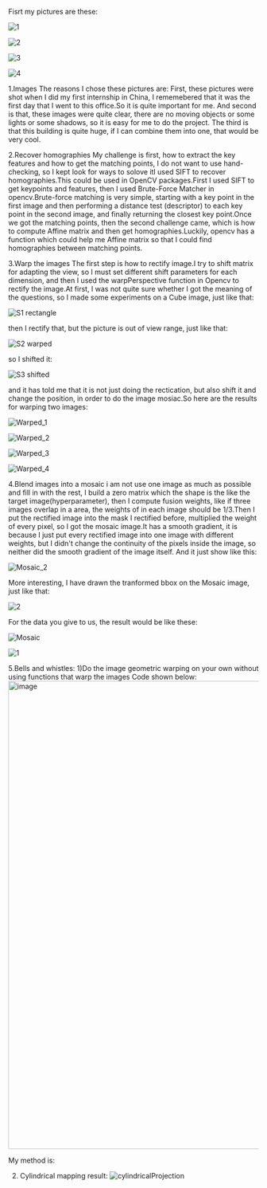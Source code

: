 Fisrt my pictures are these:

![1](https://user-images.githubusercontent.com/34802668/161455932-55e18235-eb71-40c6-a86a-a9f1e0b09f57.jpg)

![2](https://user-images.githubusercontent.com/34802668/161455935-48fbadcf-4459-4097-a71c-e781a7bf1aa7.jpg)

![3](https://user-images.githubusercontent.com/34802668/161455943-d81cf962-66d9-4179-b4d0-4f322bc7790d.jpg)

![4](https://user-images.githubusercontent.com/34802668/161455947-e4d0dee7-36af-4fec-a9e2-9a3edd26bde6.jpg)

1.Images
  The reasons I chose these pictures are:
  First, these pictures were shot when I did my first internship in China, I rememebered that it was the first day that I went to this office.So it is quite important for me. And second is that, these images were quite clear, there are no moving objects or some lights or some shadows, so it is easy for me to do the project. The third is that this building is quite huge, if I can combine them into one, that would be very cool.
  
2.Recover homographies
My challenge is first, how to extract the key features and how to get the matching points, I do not want to use hand-checking, so I kept look for ways to solove itI used SIFT to recover homographies.This could be used in OpenCV packages.First I used SIFT to get keypoints and features, then I used Brute-Force Matcher in opencv.Brute-force matching is very simple, starting with a key point in the first image and then performing a distance test (descriptor) to each key point in the second image, and finally returning the closest key point.Once we got the matching points, then the second challenge came, which is how to compute Affine matrix and then get homographies.Luckily, opencv has a function which could help me Affine matrix so that I could find homographies between matching points.

3.Warp the images
The first step is how to rectify image.I try to shift matrix for adapting the view, so I must set different shift parameters for each dimension, and then I used the warpPerspective function in Opencv to rectify the image.At first, I was not quite sure whether I got the meaning of the questions, so I made some experiments on a Cube image, just like that:

![S1 rectangle](https://user-images.githubusercontent.com/34802668/161470678-8749799b-70bf-44d3-83a5-5943bd600e56.png)

then I rectify that, but the picture is out of view range, just like that:

![S2 warped](https://user-images.githubusercontent.com/34802668/161470846-b0d5d76c-16b1-4094-8ec5-1b42df867139.png)

so I shifted it:

![S3 shifted](https://user-images.githubusercontent.com/34802668/161470862-3fb95f2b-d654-4e5d-a8ff-798d7f528bd9.png)


and it has told me that it is not just doing the rectication, but also shift it and change the position, in order to do the image mosiac.So here are the results for warping two images:

![Warped_1](https://user-images.githubusercontent.com/34802668/161471044-5127cb61-6aa6-4a12-8694-938f82fa4acc.png)

![Warped_2](https://user-images.githubusercontent.com/34802668/161471054-5e091446-b4e9-4cc5-85f6-28eacd93b411.png)

![Warped_3](https://user-images.githubusercontent.com/34802668/161471061-0d0afe9a-862a-4b1c-84d0-6e958c1ca205.png)

![Warped_4](https://user-images.githubusercontent.com/34802668/161471071-fed01db1-b74b-497f-b78d-4af54bb34508.png)

4.Blend images into a mosaic
i am not use one image as much as possible and fill in with the rest, I build a zero matrix which the shape is the like the target image(hyperparameter), then I compute fusion weights, like if three images overlap in a area, the weights of in each image should be 1/3.Then I put the rectified image into the mask I rectified before, multiplied the weight of every pixel, so I got the mosaic image.It has a smooth gradient, it is because I just put every rectified image into one image with different weights, but I didn't change the continuity of the pixels inside the image, so neither did the smooth gradient of the image itself.
And it just show like this:

![Mosaic_2](https://user-images.githubusercontent.com/34802668/161474145-65c275a3-dd5c-4245-a0c0-86f3ce4bd87b.png)

More interesting, I have drawn the tranformed bbox on the Mosaic image, just like that:

![2](https://user-images.githubusercontent.com/34802668/161474253-3893db34-73a0-469d-b52c-c0304103f922.png)

For the data you give to us, the result would be like these:

![Mosaic](https://user-images.githubusercontent.com/34802668/161474299-cb7edd54-7c09-4339-8890-85b1d127d01f.png)

![1](https://user-images.githubusercontent.com/34802668/161474326-a25ffac5-c478-4b0f-a596-2e0de64ffa59.png)

5.Bells and whistles:
1)Do the image geometric warping on your own without using functions that warp the images
Code shown below:
<img width="940" alt="image" src="https://user-images.githubusercontent.com/34802668/161598317-5755ab9d-d037-44d3-8331-4a07c3e131af.png">

My method is:

2) Cylindrical mapping result:
![cylindricalProjection](https://user-images.githubusercontent.com/34802668/161597472-1c3148ce-e6e4-4706-b3e1-7e066ae1b7bc.png)


